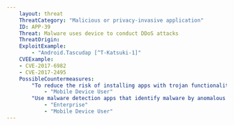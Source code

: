 ```yaml
---
    layout: threat
    ThreatCategory: "Malicious or privacy-invasive application"
    ID: APP-39
    Threat: Malware uses device to conduct DDoS attacks
    ThreatOrigin:
    ExploitExample:
        - "Android.Tascudap [^T-Katsuki-1]"
    CVEExample:
    - CVE-2017-6982
    - CVE-2017-2495
    PossibleCountermeasures:
        "To reduce the risk of installing apps with trojan functionality, only download apps from official app stores.":
            - "Mobile Device User"
        "Use malware detection apps that identify malware by anomalous network activity.":
            - "Enterprise"
            - "Mobile Device User"
---
```

